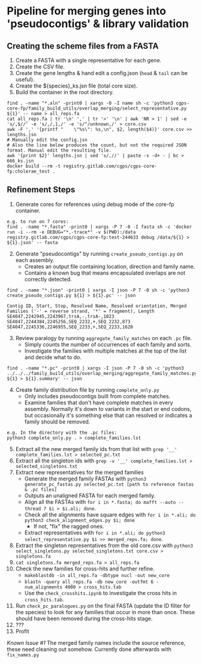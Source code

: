# Pipeline for merging genes into 'pseudocontigs' & library validation

## Creating the scheme files from a FASTA

1. Create a FASTA with a single representative for each gene.
2. Create the CSV file.
3. Create the gene lengths & hand edit a config.json (`head` & `tail` can be useful).
4. Create the ${species}_ks.jsn file (total core size).
5. Build the container in the root directory.

```
find . -name "*.aln" -print0 | xargs -0 -I name sh -c 'python3 cgps-core-fp/family_build_utils/overlap_merging/select_representative.py ${1}' -- name > all_reps.fa
cat all_reps.fa | tr '\n' ',' | tr '>' '\n' | awk 'NR > 1' | sed -e 's/,$//' -e 's/,/,1,/' -e 's/^/unknown,/' > core.csv
awk -F ',' '{printf "    \"%s\": %s,\n", $2, length($4)}' core.csv >> lengths.jsn
# Manually edit the config.jsn
# Also the line below produces the count, but not the required JSON format. Manual edit the resulting file.
awk '{print $2}' lengths.jsn | sed 's/,//' | paste -s -d+ - | bc > 666_ks.jsn
docker build --rm -t registry.gitlab.com/cgps/cgps-core-fp:cholerae_test .
```

## Refinement Steps

1. Generate cores for references using debug mode of the core-fp container.

```
e.g. to run on 7 cores:
find . -name "*.fasta" -print0 | xargs -P 7 -0 -I fasta sh -c 'docker run -i --rm -e DEBUG="*,-trace*" -v $(PWD):/data registry.gitlab.com/cgps/cgps-core-fp:test-244633 debug /data/${1} > ${1}.json' -- fasta
```

2. Generate "pseudocontigs" by running `create_pseudo_contigs.py` on each assembly.
   * Creates an output file containing location, direction and family name.
   * Contains a known bug that means encapsulated overlaps are not correctly detected.

```
find . -name "*.json" -print0 | xargs -I json -P 7 -0 sh -c 'python3 create_pseudo_contigs.py ${1} > ${1}.pc' -- json

Contig ID, Start, Stop, Resolved Name, Resolved orientation, Merged Families ('-' = reverse strand, '*' = fragment), Length
SE4047,2242945,2243967,trsA,-,trsA-,1023
SE4047,2244384,2245256,SEQ_2232,+,SEQ_2232,873
SE4047,2245336,2246955,SEQ_2233,+,SEQ_2233,1620
```

3. Review paralogy by running `aggregate_family_matches` on each `.pc` file.
   * Simply counts the number of occurrences of each family and sorts.
   * Investigate the families with multiple matches at the top of the list and decide what to do.

```
find . -name "*.pc" -print0 | xargs -I json -P 7 -0 sh -c 'python3 ../../../family_build_utils/overlap_merging/aggregate_family_matches.py ${1} > ${1}.summary' -- json
```

4. Create family distribution file by running `complete_only.py`
   * Only includes pseudocontigs built from complete matches.
   * Examine families that don't have complete matches in every assembly. Normally it's down to variants in the start or end codons, but occasionally it's something else that can resolved or indicates a family should be removed.

```
e.g. In the directory with the .pc files:
python3 complete_only.py . > complete_families.lst
```

5. Extract all the new merged family ids from that list with `grep '__' complete_families.lst > selected_pc.txt`
6. Extract all the singleton ids with `grep -v '__' complete_families.lst > selected_singletons.txt`
7. Extract new representatives for the merged families
   * Generate the merged family FASTAs with `python3 generate_pc_fastas.py selected_pc.txt [path to reference fastas & .pc files]`
   * Outputs an unaligned FASTA for each merged family.
   * Align all the FASTAs with `for i in *.fasta; do mafft --auto --thread 7 $i > $i.ali; done`.
   * Check all the alignments have square edges with `for i in *.ali; do python3 check_alignment_edges.py $i; done`
     * If not, "fix" the ragged ones.
   * Extract representatives with `for i in *.ali; do python3 select_representative.py $i >> merged_reps.fa; done`.
8. Extract the singleton representatives from the old core.csv with `python3 select_singletons.py selected_singletons.txt core.csv > singletons.fa`
9. `cat singletons.fa merged_reps.fa > all_reps.fa`
10. Check the new families for cross-hits and further refine.
    * `makeblastdb -in all_reps.fa -dbtype nucl -out new_core`
    * `blastn -query all_reps.fa -db new_core -outfmt 6 -num_alignments 4000 > cross_hits.tab`
    * Use the `check_crosshits.ipynb` to investigate the cross hits in `cross_hits.tab`.
11. Run `check_pc_paralogues.py` on the final FASTA (update the ID filter for the species) to look for any families that occur in more than once. These should have been removed during the cross-hits stage.
12. ???
13. Profit

_Known Issue #1_
The merged family names include the source reference, these need cleaning out somehow. Currently done afterwards with `fix_names.py`
